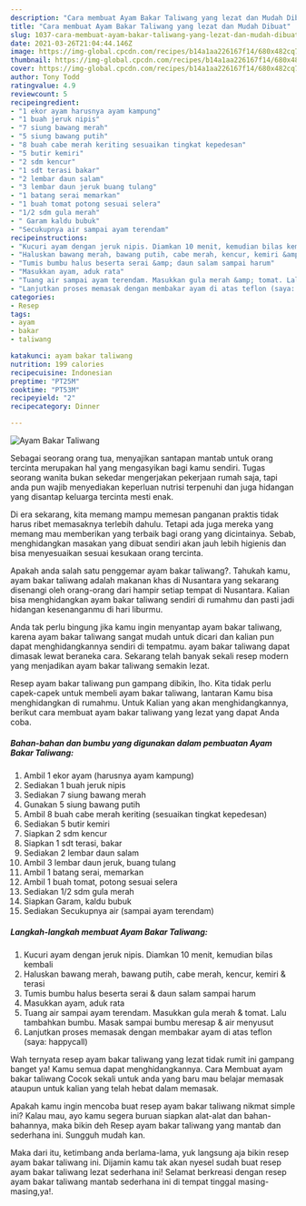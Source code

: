 ```yaml
---
description: "Cara membuat Ayam Bakar Taliwang yang lezat dan Mudah Dibuat"
title: "Cara membuat Ayam Bakar Taliwang yang lezat dan Mudah Dibuat"
slug: 1037-cara-membuat-ayam-bakar-taliwang-yang-lezat-dan-mudah-dibuat
date: 2021-03-26T21:04:44.146Z
image: https://img-global.cpcdn.com/recipes/b14a1aa226167f14/680x482cq70/ayam-bakar-taliwang-foto-resep-utama.jpg
thumbnail: https://img-global.cpcdn.com/recipes/b14a1aa226167f14/680x482cq70/ayam-bakar-taliwang-foto-resep-utama.jpg
cover: https://img-global.cpcdn.com/recipes/b14a1aa226167f14/680x482cq70/ayam-bakar-taliwang-foto-resep-utama.jpg
author: Tony Todd
ratingvalue: 4.9
reviewcount: 5
recipeingredient:
- "1 ekor ayam harusnya ayam kampung"
- "1 buah jeruk nipis"
- "7 siung bawang merah"
- "5 siung bawang putih"
- "8 buah cabe merah keriting sesuaikan tingkat kepedesan"
- "5 butir kemiri"
- "2 sdm kencur"
- "1 sdt terasi bakar"
- "2 lembar daun salam"
- "3 lembar daun jeruk buang tulang"
- "1 batang serai memarkan"
- "1 buah tomat potong sesuai selera"
- "1/2 sdm gula merah"
- " Garam kaldu bubuk"
- "Secukupnya air sampai ayam terendam"
recipeinstructions:
- "Kucuri ayam dengan jeruk nipis. Diamkan 10 menit, kemudian bilas kembali"
- "Haluskan bawang merah, bawang putih, cabe merah, kencur, kemiri &amp; terasi"
- "Tumis bumbu halus beserta serai &amp; daun salam sampai harum"
- "Masukkan ayam, aduk rata"
- "Tuang air sampai ayam terendam. Masukkan gula merah &amp; tomat. Lalu tambahkan bumbu. Masak sampai bumbu meresap &amp; air menyusut"
- "Lanjutkan proses memasak dengan membakar ayam di atas teflon (saya: happycall)"
categories:
- Resep
tags:
- ayam
- bakar
- taliwang

katakunci: ayam bakar taliwang 
nutrition: 199 calories
recipecuisine: Indonesian
preptime: "PT25M"
cooktime: "PT53M"
recipeyield: "2"
recipecategory: Dinner

---
```



![Ayam Bakar Taliwang](https://img-global.cpcdn.com/recipes/b14a1aa226167f14/680x482cq70/ayam-bakar-taliwang-foto-resep-utama.jpg)

Sebagai seorang orang tua, menyajikan santapan mantab untuk orang tercinta merupakan hal yang mengasyikan bagi kamu sendiri. Tugas seorang  wanita bukan sekedar mengerjakan pekerjaan rumah saja, tapi anda pun wajib menyediakan keperluan nutrisi terpenuhi dan juga hidangan yang disantap keluarga tercinta mesti enak.

Di era  sekarang, kita memang mampu memesan panganan praktis tidak harus ribet memasaknya terlebih dahulu. Tetapi ada juga mereka yang memang mau memberikan yang terbaik bagi orang yang dicintainya. Sebab, menghidangkan masakan yang dibuat sendiri akan jauh lebih higienis dan bisa menyesuaikan sesuai kesukaan orang tercinta. 



Apakah anda salah satu penggemar ayam bakar taliwang?. Tahukah kamu, ayam bakar taliwang adalah makanan khas di Nusantara yang sekarang disenangi oleh orang-orang dari hampir setiap tempat di Nusantara. Kalian bisa menghidangkan ayam bakar taliwang sendiri di rumahmu dan pasti jadi hidangan kesenanganmu di hari liburmu.

Anda tak perlu bingung jika kamu ingin menyantap ayam bakar taliwang, karena ayam bakar taliwang sangat mudah untuk dicari dan kalian pun dapat menghidangkannya sendiri di tempatmu. ayam bakar taliwang dapat dimasak lewat beraneka cara. Sekarang telah banyak sekali resep modern yang menjadikan ayam bakar taliwang semakin lezat.

Resep ayam bakar taliwang pun gampang dibikin, lho. Kita tidak perlu capek-capek untuk membeli ayam bakar taliwang, lantaran Kamu bisa menghidangkan di rumahmu. Untuk Kalian yang akan menghidangkannya, berikut cara membuat ayam bakar taliwang yang lezat yang dapat Anda coba.

<!--inarticleads1-->

##### Bahan-bahan dan bumbu yang digunakan dalam pembuatan Ayam Bakar Taliwang:

1. Ambil 1 ekor ayam (harusnya ayam kampung)
1. Sediakan 1 buah jeruk nipis
1. Sediakan 7 siung bawang merah
1. Gunakan 5 siung bawang putih
1. Ambil 8 buah cabe merah keriting (sesuaikan tingkat kepedesan)
1. Sediakan 5 butir kemiri
1. Siapkan 2 sdm kencur
1. Siapkan 1 sdt terasi, bakar
1. Sediakan 2 lembar daun salam
1. Ambil 3 lembar daun jeruk, buang tulang
1. Ambil 1 batang serai, memarkan
1. Ambil 1 buah tomat, potong sesuai selera
1. Sediakan 1/2 sdm gula merah
1. Siapkan  Garam, kaldu bubuk
1. Sediakan Secukupnya air (sampai ayam terendam)




<!--inarticleads2-->

##### Langkah-langkah membuat Ayam Bakar Taliwang:

1. Kucuri ayam dengan jeruk nipis. Diamkan 10 menit, kemudian bilas kembali
1. Haluskan bawang merah, bawang putih, cabe merah, kencur, kemiri &amp; terasi
1. Tumis bumbu halus beserta serai &amp; daun salam sampai harum
1. Masukkan ayam, aduk rata
1. Tuang air sampai ayam terendam. Masukkan gula merah &amp; tomat. Lalu tambahkan bumbu. Masak sampai bumbu meresap &amp; air menyusut
1. Lanjutkan proses memasak dengan membakar ayam di atas teflon (saya: happycall)




Wah ternyata resep ayam bakar taliwang yang lezat tidak rumit ini gampang banget ya! Kamu semua dapat menghidangkannya. Cara Membuat ayam bakar taliwang Cocok sekali untuk anda yang baru mau belajar memasak ataupun untuk kalian yang telah hebat dalam memasak.

Apakah kamu ingin mencoba buat resep ayam bakar taliwang nikmat simple ini? Kalau mau, ayo kamu segera buruan siapkan alat-alat dan bahan-bahannya, maka bikin deh Resep ayam bakar taliwang yang mantab dan sederhana ini. Sungguh mudah kan. 

Maka dari itu, ketimbang anda berlama-lama, yuk langsung aja bikin resep ayam bakar taliwang ini. Dijamin kamu tak akan nyesel sudah buat resep ayam bakar taliwang lezat sederhana ini! Selamat berkreasi dengan resep ayam bakar taliwang mantab sederhana ini di tempat tinggal masing-masing,ya!.

